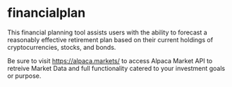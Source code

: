 # financialplan

This financial planning tool assists users with the ability to forecast a reasonably effective retirement plan based on their current holdings of cryptocurrencies, stocks, and bonds.

Be sure to visit https://alpaca.markets/ to access Alpaca Market API to retreive Market Data and full functionality catered to your investment goals or purpose.
